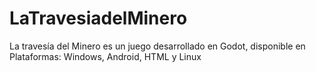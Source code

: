 # LaTravesiadelMinero
La travesía del Minero es un juego desarrollado en Godot, disponible en Plataformas: Windows, Android, HTML y Linux
